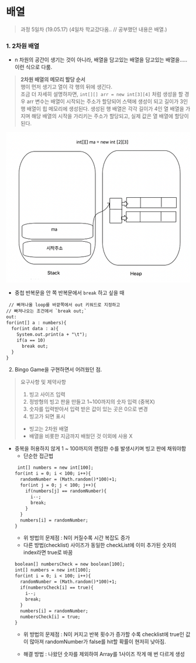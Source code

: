 배열
=========

> 과정 5일차 (19.05.17)
> (4일차 학교갔다옴.. // 공부했던 내용은 배열.)

### 1. 2차원 배열

- n 차원의 공간이 생기는 것이 아니라, 배열을 담고있는 배열을 담고있는 배열을..... 이런 식으로 다룸.

> **2차원 배열의 메모리 할당 순서**
> <br>행이 먼저 생기고 열이 각 행의 뒤에 생긴다.
> <br>조금 더 자세히 설명하자면, `int[][] arr = new int[3][4]` 처럼 생성을 할 경우 arr 변수는 배열이 시작되는 주소가 할당되어 스택에 생성이 되고 길이가 3인 행 배열이 힙 메모리에 생성된다.
> 생성된 행 배열은 각각 길이가 4인 열 배열을 가지며 해당 배열의 시작을 가리키는 주소가 할당되고, 실제 값은 열 배열에 할당이 된다.


!["다차원 배열 메모리구조"](./multi_array_memory.png)

- 중첩 반복문을 안 쪽 반복문에서 `break` 하고 싶을 때
<pre><code> // 빠져나올 loop를 바깥쪽에서 out 키워드로 지정하고 
// 빠져나오는 조건에서 `break out;`
out:
for(int[] a : numbers){
  for(int data : a){
    System.out.print(a + "\t");
    if(a == 10)
      break out;
  }
}
</code></pre>

2. Bingo Game을 구현하면서 어려웠던 점.
> 요구사항 및 제약사항
> 1. 빙고 사이즈 입력
> 2. 정방형의 빙고 판을 만들고 1~100까지의 숫자 입력 (중복X)
> 3. 숫자를 입력받아서 입력 받은 값이 있는 곳은 0으로 변경
> 4. 빙고가 되면 표시
> - 빙고는 2차원 배열
> - 배열을 비롯한 지금까지 배웠던 것 이외에 사용 X

- 중복을 허용하지 않게 1 ~ 100까지의 랜덤한 수를 발생시키며 빙고 판에 채워야함
  - 단순한 접근법
  <pre><code> int[] numbers = new int[100];
  for(int i = 0; i < 100; i++){
    randomNumber = (Math.random()*100)+1;
    for(int j = 0; j < 100; j++){
      if(numbers[j] == randomNumber){
        i--;
        break;
      }
    }
    numbers[i] = randomNumber;
  }
  </code></pre>
  - 위 방법의 문제점 : N이 커질수록 시간 복잡도 증가
  - 다른 방법(checklist) 사이즈가 동일한 checkList에 이미 추가된 숫자의 index라면 true로 바꿈
  <pre><code>boolean[] numbersCheck = new boolean[100];
  int[] numbers = new int[100];
  for(int i = 0; i < 100; i++){
    randomNumber = (Math.random()*100)+1;
    if(numbersCheck[i] == true){
      i--;
      break;
    }
    numbers[i] = randomNumber;
    numbersCheck[i] = true;
  }
  </code></pre>
  - 위 방법의 문제점 : N이 커지고 반복 횟수가 증가할 수록 checklist에 true인 값이 많아져 randomNumber가 false를 hit할 확률이 현저히 낮아짐.

  - 해결 방법 : 나왔던 숫자를 제외하여 Array를 1사이즈 작게 매 번 다르게 생성
